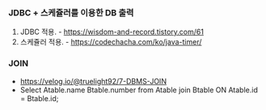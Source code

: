 ### JDBC + 스케쥴러를 이용한 DB 출력

1. JDBC 적용. - https://wisdom-and-record.tistory.com/61
2. 스케쥴러 적용. - https://codechacha.com/ko/java-timer/


### JOIN 

- https://velog.io/@truelight92/7-DBMS-JOIN 
- Select Atable.name Btable.number from Atable join Btable ON Atable.id = Btable.id;
